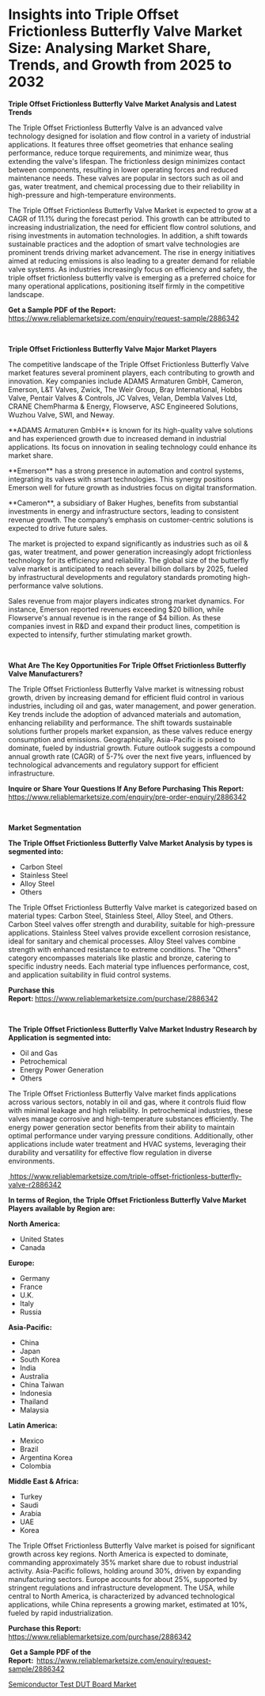 <p><h1>Insights into Triple Offset Frictionless Butterfly Valve Market Size: Analysing Market Share, Trends, and Growth from 2025 to 2032</h1></p><p><strong>Triple Offset Frictionless Butterfly Valve Market Analysis and Latest Trends</strong></p>
<p><p>The Triple Offset Frictionless Butterfly Valve is an advanced valve technology designed for isolation and flow control in a variety of industrial applications. It features three offset geometries that enhance sealing performance, reduce torque requirements, and minimize wear, thus extending the valve's lifespan. The frictionless design minimizes contact between components, resulting in lower operating forces and reduced maintenance needs. These valves are popular in sectors such as oil and gas, water treatment, and chemical processing due to their reliability in high-pressure and high-temperature environments.</p><p>The Triple Offset Frictionless Butterfly Valve Market is expected to grow at a CAGR of 11.1% during the forecast period. This growth can be attributed to increasing industrialization, the need for efficient flow control solutions, and rising investments in automation technologies. In addition, a shift towards sustainable practices and the adoption of smart valve technologies are prominent trends driving market advancement. The rise in energy initiatives aimed at reducing emissions is also leading to a greater demand for reliable valve systems. As industries increasingly focus on efficiency and safety, the triple offset frictionless butterfly valve is emerging as a preferred choice for many operational applications, positioning itself firmly in the competitive landscape.</p></p>
<p><strong>Get a Sample PDF of the Report:&nbsp;</strong> <a href="https://www.reliablemarketsize.com/enquiry/request-sample/2886342?utm_campaign=3217&utm_medium=2&utm_source=Github&utm_content=ia&utm_term=13032025&utm_id=triple-offset-frictionless-butterfly-valve">https://www.reliablemarketsize.com/enquiry/request-sample/2886342</a></p>
<p>&nbsp;</p>
<p><strong>Triple Offset Frictionless Butterfly Valve Major Market Players</strong></p>
<p><p>The competitive landscape of the Triple Offset Frictionless Butterfly Valve market features several prominent players, each contributing to growth and innovation. Key companies include ADAMS Armaturen GmbH, Cameron, Emerson, L&T Valves, Zwick, The Weir Group, Bray International, Hobbs Valve, Pentair Valves & Controls, JC Valves, Velan, Dembla Valves Ltd, CRANE ChemPharma & Energy, Flowserve, ASC Engineered Solutions, Wuzhou Valve, SWI, and Neway.</p><p>**ADAMS Armaturen GmbH** is known for its high-quality valve solutions and has experienced growth due to increased demand in industrial applications. Its focus on innovation in sealing technology could enhance its market share.</p><p>**Emerson** has a strong presence in automation and control systems, integrating its valves with smart technologies. This synergy positions Emerson well for future growth as industries focus on digital transformation.</p><p>**Cameron**, a subsidiary of Baker Hughes, benefits from substantial investments in energy and infrastructure sectors, leading to consistent revenue growth. The company’s emphasis on customer-centric solutions is expected to drive future sales.</p><p>The market is projected to expand significantly as industries such as oil & gas, water treatment, and power generation increasingly adopt frictionless technology for its efficiency and reliability. The global size of the butterfly valve market is anticipated to reach several billion dollars by 2025, fueled by infrastructural developments and regulatory standards promoting high-performance valve solutions.</p><p>Sales revenue from major players indicates strong market dynamics. For instance, Emerson reported revenues exceeding $20 billion, while Flowserve's annual revenue is in the range of $4 billion. As these companies invest in R&D and expand their product lines, competition is expected to intensify, further stimulating market growth.</p></p>
<p>&nbsp;</p>
<p><strong>What Are The Key Opportunities For Triple Offset Frictionless Butterfly Valve Manufacturers?</strong></p>
<p><p>The Triple Offset Frictionless Butterfly Valve market is witnessing robust growth, driven by increasing demand for efficient fluid control in various industries, including oil and gas, water management, and power generation. Key trends include the adoption of advanced materials and automation, enhancing reliability and performance. The shift towards sustainable solutions further propels market expansion, as these valves reduce energy consumption and emissions. Geographically, Asia-Pacific is poised to dominate, fueled by industrial growth. Future outlook suggests a compound annual growth rate (CAGR) of 5-7% over the next five years, influenced by technological advancements and regulatory support for efficient infrastructure.</p></p>
<p><strong>Inquire or Share Your Questions If Any Before Purchasing This Report:</strong> <a href="https://www.reliablemarketsize.com/enquiry/pre-order-enquiry/2886342?utm_campaign=3217&utm_medium=2&utm_source=Github&utm_content=ia&utm_term=13032025&utm_id=triple-offset-frictionless-butterfly-valve">https://www.reliablemarketsize.com/enquiry/pre-order-enquiry/2886342</a></p>
<p>&nbsp;</p>
<p><strong>Market Segmentation</strong></p>
<p><strong>The Triple Offset Frictionless Butterfly Valve Market Analysis by types is segmented into:</strong></p>
<p><ul><li>Carbon Steel</li><li>Stainless Steel</li><li>Alloy Steel</li><li>Others</li></ul></p>
<p><p>The Triple Offset Frictionless Butterfly Valve market is categorized based on material types: Carbon Steel, Stainless Steel, Alloy Steel, and Others. Carbon Steel valves offer strength and durability, suitable for high-pressure applications. Stainless Steel valves provide excellent corrosion resistance, ideal for sanitary and chemical processes. Alloy Steel valves combine strength with enhanced resistance to extreme conditions. The "Others" category encompasses materials like plastic and bronze, catering to specific industry needs. Each material type influences performance, cost, and application suitability in fluid control systems.</p></p>
<p><strong>Purchase this Report:&nbsp;</strong><a href="https://www.reliablemarketsize.com/purchase/2886342?utm_campaign=3217&utm_medium=2&utm_source=Github&utm_content=ia&utm_term=13032025&utm_id=triple-offset-frictionless-butterfly-valve">https://www.reliablemarketsize.com/purchase/2886342</a></p>
<p>&nbsp;</p>
<p><strong>The Triple Offset Frictionless Butterfly Valve Market Industry Research by Application is segmented into:</strong></p>
<p><ul><li>Oil and Gas</li><li>Petrochemical</li><li>Energy Power Generation</li><li>Others</li></ul></p>
<p><p>The Triple Offset Frictionless Butterfly Valve market finds applications across various sectors, notably in oil and gas, where it controls fluid flow with minimal leakage and high reliability. In petrochemical industries, these valves manage corrosive and high-temperature substances efficiently. The energy power generation sector benefits from their ability to maintain optimal performance under varying pressure conditions. Additionally, other applications include water treatment and HVAC systems, leveraging their durability and versatility for effective flow regulation in diverse environments.</p></p>
<p><a href="https://www.reliablemarketsize.com/triple-offset-frictionless-butterfly-valve-r2886342?utm_campaign=3217&utm_medium=2&utm_source=Github&utm_content=ia&utm_term=13032025&utm_id=triple-offset-frictionless-butterfly-valve">&nbsp;https://www.reliablemarketsize.com/triple-offset-frictionless-butterfly-valve-r2886342</a></p>
<p><strong>In terms of Region, the Triple Offset Frictionless Butterfly Valve Market Players available by Region are:</strong></p>
<p>
    <p> <strong> North America: </strong>
        <ul>
            <li>United States</li>
            <li>Canada</li>
        </ul>
        </p> 
    <p> <strong> Europe: </strong>
        <ul>
            <li>Germany</li>
            <li>France</li>
            <li>U.K.</li>
            <li>Italy</li>
            <li>Russia</li>
        </ul>
        </p> 
    <p> <strong> Asia-Pacific: </strong>
        <ul>
            <li>China</li>
            <li>Japan</li>
            <li>South Korea</li>
            <li>India</li>
            <li>Australia</li>
            <li>China Taiwan</li>
            <li>Indonesia</li>
            <li>Thailand</li>
            <li>Malaysia</li>
        </ul>
        </p> 
    <p> <strong> Latin America: </strong>
        <ul>
            <li>Mexico</li>
            <li>Brazil</li>
            <li>Argentina Korea</li>
            <li>Colombia</li>
        </ul>
        </p> 
    <p> <strong> Middle East & Africa: </strong>
        <ul>
            <li>Turkey</li>
            <li>Saudi</li>
            <li>Arabia</li>
            <li>UAE</li>
            <li>Korea</li>
        </ul>
    </p>
    </p>
<p><p>The Triple Offset Frictionless Butterfly Valve market is poised for significant growth across key regions. North America is expected to dominate, commanding approximately 35% market share due to robust industrial activity. Asia-Pacific follows, holding around 30%, driven by expanding manufacturing sectors. Europe accounts for about 25%, supported by stringent regulations and infrastructure development. The USA, while central to North America, is characterized by advanced technological applications, while China represents a growing market, estimated at 10%, fueled by rapid industrialization.</p></p>
<p><strong>Purchase this Report: </strong><a href="https://www.reliablemarketsize.com/purchase/2886342?utm_campaign=3217&utm_medium=2&utm_source=Github&utm_content=ia&utm_term=13032025&utm_id=triple-offset-frictionless-butterfly-valve">https://www.reliablemarketsize.com/purchase/2886342</a></p>
<p>&nbsp;<strong>Get a Sample PDF of the Report:&nbsp;&nbsp;</strong><a href="https://www.reliablemarketsize.com/enquiry/request-sample/2886342?utm_campaign=3217&utm_medium=2&utm_source=Github&utm_content=ia&utm_term=13032025&utm_id=triple-offset-frictionless-butterfly-valve">https://www.reliablemarketsize.com/enquiry/request-sample/2886342</a></p>
<p><strong></strong></p>
<p><p><a href="https://github.com/celpabembes/Market-Research-Report-List-1/blob/main/semiconductor-test-dut-board-market.md?utm_campaign=3217&utm_medium=2&utm_source=Github&utm_content=ia&utm_term=13032025&utm_id=triple-offset-frictionless-butterfly-valve">Semiconductor Test DUT Board Market</a></p></p>